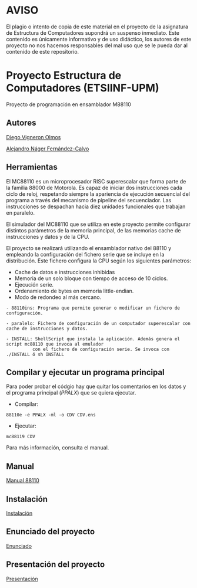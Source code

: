 # AVISO
El plagio o intento de copia de este material en el proyecto de la asignatura de Estructura de Computadores supondrá un suspenso inmediato. Este contenido es únicamente informativo y de uso didáctico, los autores de este proyecto no nos hacemos responsables del mal uso que se le pueda dar al contenido de este repositorio.

# Proyecto Estructura de Computadores (ETSIINF-UPM)
Proyecto de programación en ensamblador M88110

## Autores
[Diego Vigneron Olmos](https://github.com/diegovoos)

[Alejandro Náger Fernández-Calvo](https://github.com/aleexnager)

## Herramientas
El MC88110 es un microprocesador RISC superescalar que forma parte de la familia 88000 de Motorola. Es capaz de iniciar dos instrucciones cada ciclo de reloj, respetando siempre la apariencia de ejecución secuencial del programa a través del mecanismo de pipeline del secuenciador. Las instrucciones se despachan hacia diez unidades funcionales que trabajan en paralelo.

El simulador del MC88110 que se utiliza en este proyecto permite configurar distintos parámetros de la memoria principal, de las memorias cache de instrucciones y datos y de la CPU.

El proyecto se realizará utilizando el ensamblador nativo del 88110 y empleando la configuración del fichero serie que se incluye en la distribución. Este fichero configura la CPU según los siguientes parámetros:

- Cache de datos e instrucciones inhibidas
- Memoria de un solo bloque con tiempo de acceso de 10 ciclos.
- Ejecución serie.
- Ordenamiento de bytes en memoria little-endian.
- Modo de redondeo al más cercano.

```
- 88110ins: Programa que permite generar o modificar un fichero de configuración. 
 
- paralelo: Fichero de configuración de un computador superescalar con cache de instrucciones y datos. 
 
- INSTALL: ShellScript que instala la aplicación. Además genera el script mc88110 que invoca al emulador 
          con el fichero de configuración serie. Se invoca con ./INSTALL ó sh INSTALL
```
## Compilar y ejecutar un programa principal
Para poder probar el códgio hay que quitar los comentarios en los datos y el programa principal (_PPALX_) que se quiera ejecutar.

- Compilar:
```
88110e -e PPALX -ml -o CDV CDV.ens
```
- Ejecutar:
```
mc88119 CDV
```
Para más información, consulta el manual.

## Manual
[Manual 88110](/doc/Manual88110.pdf)

## Instalación
[Instalación](/doc/instala.pdf)

## Enunciado del proyecto
[Enunciado](/doc/enunciado.pdf)

## Presentación del proyecto
[Presentación](/doc/presentacion.pdf)
